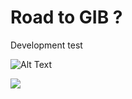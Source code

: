 # Road to GIB ?
Development test

![Alt Text](https://im4.ezgif.com/tmp/ezgif-4-63bc45c65a.gif)



<img src="https://im4.ezgif.com/tmp/ezgif-4-63bc45c65a.gif" />
